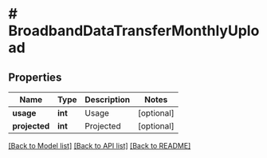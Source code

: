 # # BroadbandDataTransferMonthlyUpload

## Properties

Name | Type | Description | Notes
------------ | ------------- | ------------- | -------------
**usage** | **int** | Usage | [optional]
**projected** | **int** | Projected | [optional]

[[Back to Model list]](../../README.md#models) [[Back to API list]](../../README.md#endpoints) [[Back to README]](../../README.md)
